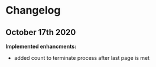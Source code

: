 # Changelog

## October 17th 2020

**Implemented enhancments:**
- added count to terminate process after last page is met
